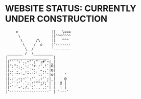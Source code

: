 # WEBSITE STATUS: CURRENTLY UNDER CONSTRUCTION
         o               ||   \===
          \              ||^^^^^^^
           \      /\     ||   ^^^
            \    /  o    |'-------
             \__/        '--------
     _______ /  \_________
    | __________________  |
    ||"'`':`.,~"`;"`;#'~|_|
    ||";";.,`~;`'+.:',!`|O|
    ||.;',`'`.,`':.`~,;'|O|
    ||':'""`~`"'`'`::'`'|o|    '
    ||.:',~;~'`;'`.,:'`;|_|  ' @
    ||-'`:'`.`;.:""";/;`| |  @ |
    ||'`'`~';?;`:`.,`.:'| |  | |
    |'------------------' | '---'

